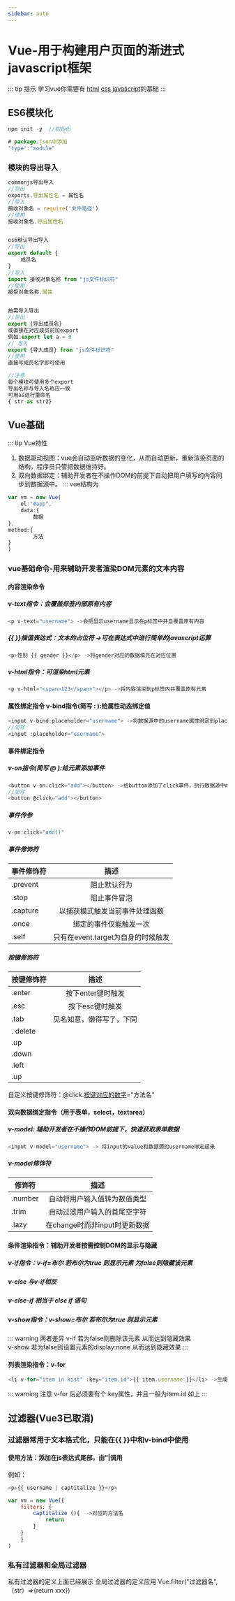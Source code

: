 ```yaml
---
sidebar: auto
---
```

# Vue-用于构建用户页面的渐进式javascript框架

::: tip 提示
学习vue你需要有 [html](/blogs/html/) [css](/blogs/css/) [javascript](/blogs/javascript/)的基础
:::

## ES6模块化
```javascript
npm init -y  //初始化

# package.json中添加
"type":"module"
```

### 模块的导出导入

```javascript
commonjs导出导入
//导出
exports.导出属性名 = 属性名
//导入
接收对象名 = require('文件路径')
//使用
接收对象名.导出属性名


es6默认导出导入
//导出
export default {
    成员名
}
//导入
import 接收对象名称 from "js文件标识符" 
//使用
接受对象名称.属性


按需导入导出
//导出
export {导出成员名}
或直接在对应成员前加export
例如:export let a = 0
// 导入
export {导入成员} from "js文件标识符"
//使用
直接写成员名字即可使用

//注意
每个模块可使用多个export
导出名称与导入名称应一致
可用as进行重命名
{ str as str2}
```
## Vue基础
::: tip Vue特性
1. 数据驱动视图：vue会自动监听数据的变化，从而自动更新，重新渲染页面的结构，程序员只管把数据维持好。
2. 双向数据绑定：辅助开发者在不操作DOM的前提下自动把用户填写的内容同步到数据源中。
:::
vue结构为
```javascript
var vm = new Vue(
    el:"#app",
    data:{
        数据
},
method:{
        方法
}
)
```
### vue基础命令-用来辅助开发者渲染DOM元素的文本内容
#### 内容渲染命令
##### v-text指令：会覆盖标签内部原有内容
```javascript
<p v-text="username"> ->会把显示username显示在p标签中并且覆盖原有内容
```
##### {{ }}插值表达式：文本的占位符 ->可在表达式中进行简单的javascript运算
```javascript
<p>性别 {{ gender }}</p> ->将gender对应的数据填充在对应位置
```
##### v-html指令：可渲染html元素
```javascript
<p v-html="<span>123</span>"></p> ->将内容渲染到p标签内并覆盖原有元素
```
#### 属性绑定指令 v-bind指令(简写 : ):给属性动态绑定值
```javascript
<input v-bind:placeholder="usermame"> ->将数据源中的username属性绑定到placeholder
//简写
<input :placeholder="usermame">
```
#### 事件绑定指令 
##### v-on指令(简写 @ ):给元素添加事件
```javascript
<button v-on:click="add"></button> ->给button添加了click事件，执行数据源中method节点下的add方法
//简写
<button @click="add"></button>
```

##### 事件传参
```javascript
v-on:click="add()"
```
##### 事件修饰符
| 事件修饰符      | 描述       | 
| ------------- |:-------------:|
| .prevent      | 阻止默认行为 |
| .stop      | 阻止事件冒泡      |
| .capture |以捕获模式触发当前事件处理函数      |
| .once|绑定的事件仅能触发一次|
| .self|只有在event.target为自身的时候触发|

##### 按键修饰符
| 按键修饰符      | 描述       | 
| ------------- |:-------------:|
| .enter|按下enter键时触发|
| .esc| 按下esc键时触发|
| .tab| 见名知意，懒得写了，下同|
| . delete||
| .up||
| .down||
| .left||
| .up||
自定义按键修饰符：@click.[按键对应的数字](https://dpb-bobokaoya-sm.blog.csdn.net/article/details/96280857)="方法名"
#### 双向数据绑定指令（用于表单，select，textarea）
##### v-model: 辅助开发者在不操作DOM前提下，快速获取表单数据
```javascript
<input v-model="username"> -> 将input的value和数据源的username绑定起来
```
##### v-model修饰符
| 修饰符      | 描述       | 
| ------------- |:-------------:|
| .number|自动将用户输入值转为数值类型|
| .trim| 自动过滤用户输入的首尾空字符|
| .lazy| 在change时而非input时更新数据|

#### 条件渲染指令：辅助开发者按需控制DOM的显示与隐藏
##### v-if指令：v-if=布尔  若布尔为true 则显示元素 为false则隐藏该元素
##### v-else 与v-if相反
##### v-else-if 相当于 else if 语句
##### v-show指令：v-show=布尔  若布尔为true 则显示元素 
::: warning 两者差异
v-if 若为false则删除该元素 从而达到隐藏效果<br/>
v-show 若为false则设置元素的display:none 从而达到隐藏效果
:::

#### 列表渲染指令：v-for 
```javascript
<li v-for="item in kist" :key="item.id">{{ item.username }}</li> ->生成li集

```
::: warning 注意
v-for 后必须要有个:key属性，并且一般为item.id 如上
:::

## 过滤器(Vue3已取消)
### 过滤器常用于文本格式化，只能在{{ }}中和v-bind中使用
#### 使用方法：添加在js表达式尾部，由"|调用

例如：
```javascript
<p>{{ username | captitalize }}</p>

var vm = new Vue({
    filters: {
        captitalize (){  ->对应的方法名
            return
        } 
    }
    }
)
```
### 私有过滤器和全局过滤器
私有过滤器的定义上面已经展示
全局过滤器的定义应用 Vue.filter("过滤器名",（str）=>{return xxx})



